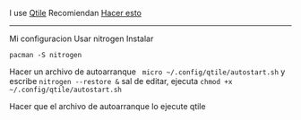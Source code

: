 I use [Qtile](http://www.qtile.org/)
Recomiendan [Hacer esto](https://github.com/qtile/qtile/wiki/wallpapers)

---

Mi configuracion
Usar nitrogen
Instalar
```
pacman -S nitrogen
```
Hacer un archivo de autoarranque
``` micro ~/.config/qtile/autostart.sh``` y escribe ```nitrogen --restore &``` sal de editar, ejecuta ```chmod +x ~/.config/qtile/autostart.sh```

Hacer que el archivo de autoarranque lo ejecute qtile


